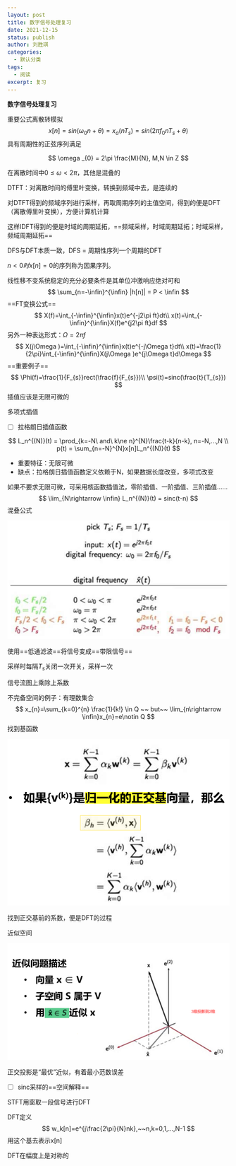```yaml
---
layout: post
title: 数字信号处理复习
date: 2021-12-15
status: publish
author: 刘胜琪
categories: 
  - 默认分类
tags: 
  - 阅读
excerpt: 复习
---
```


**数字信号处理复习**



重要公式离散转模拟
$$
x[n] = sin(\omega _{0}n+\theta)=x_{a}(nT_{s})=sin(2\pi f_{0}nT_{s}+\theta)
$$
具有周期性的正弦序列满足

$$
\omega _{0} = 2\pi \frac{M}{N}, M,N \in Z
$$

在离散时间中$0\le \omega <2\pi$，其他是混叠的

DTFT：对离散时间的傅里叶变换，转换到频域中去，是连续的

对DTFT得到的频域序列进行采样，再取周期序列的主值空间，得到的便是DFT（离散傅里叶变换），方便计算机计算

这样IDFT得到的便是时域的周期延拓，==频域采样，时域周期延拓；时域采样，频域周期延拓==

DFS与DFT本质一致，DFS = 周期性序列一个周期的DFT

$n < 0 时 x[n] = 0$的序列称为因果序列。

线性移不变系统稳定的充分必要条件是其单位冲激响应绝对可和
$$
\sum_{n=-\infin}^{\infin} |h[n]| = P < \infin
$$
==FT变换公式==
$$
X(f)=\int_{-\infin}^{\infin}x(t)e^{-j2\pi ft}dt\\
x(t)=\int_{-\infin}^{\infin}X(f)e^{j2\pi ft}df
$$
另外一种表达形式：$\Omega = 2\pi f$
$$
X(j\Omega )=\int_{-\infin}^{\infin}x(t)e^{-j\Omega t}dt\\
x(t)=\frac{1}{2\pi}\int_{-\infin}^{\infin}X(j\Omega )e^{j\Omega t}d\Omega
$$
==重要例子==
$$
\Phi(f)=\frac{1}{F_{s}}rect(\frac{f}{F_{s}})\\
\psi(t)=sinc(\frac{t}{T_{s}})
$$
插值应该是无限可微的

多项式插值

- [ ] 拉格朗日插值函数

$$
L_n^{(N)}(t) = \prod_{k=-N\ and\ k\ne n}^{N}\frac{t-k}{n-k}, n=-N,...,N \\
p(t) = \sum_{n=-N}^{N}x[n]L_n^{(N)}(t)
$$

- 重要特征：无限可微
- 缺点：拉格朗日插值函数定义依赖于N，如果数据长度改变，多项式改变

如果不要求无限可微，可采用核函数插值法，零阶插值、一阶插值、三阶插值……
$$
\lim_{N\rightarrow \infin} L_n^{(N)}(t) = sinc(t-n) 
$$
混叠公式

![](2021-12-15-数字信号处理复习.assets/image-20211215104842069.png)

使用==低通滤波==将信号变成==带限信号==

采样时每隔$T_s$关闭一次开关，采样一次



信号流图上乘除上系数



不完备空间的例子：有理数集合
$$
x_{n}=\sum_{k=0}^{n} \frac{1}{k!} \in Q ~~ but~~ \lim_{n\rightarrow \infin}x_{n}=e\notin Q
$$
找到基函数

![](2021-12-15-数字信号处理复习.assets/image-20211216110536890.png)

找到正交基前的系数，便是DFT的过程



近似空间

![](2021-12-15-数字信号处理复习.assets/image-20211216110736038.png)

正交投影是“最优”近似，有着最小范数误差

- [ ] sinc采样的==空间解释==

STFT用窗取一段信号进行DFT

DFT定义
$$
w_k[n]=e^{j\frac{2\pi}{N}nk},~~n,k=0,1,...,N-1
$$
用这个基去表示x[n]

DFT在幅度上是对称的

